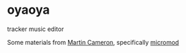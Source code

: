 # oyaoya
tracker music editor

Some materials from [Martin Cameron](https://github.com/martincameron), specifically [micromod](https://github.com/martincameron/micromod)

